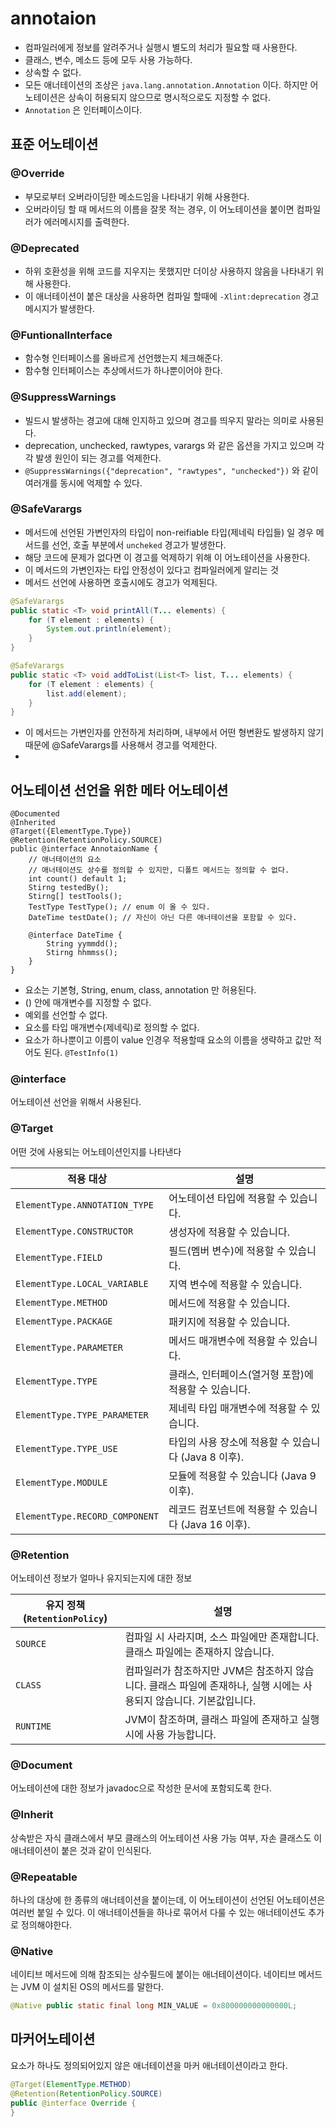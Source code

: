 # annotaion
- 컴파일러에게 정보를 알려주거나 실행시 별도의 처리가 필요할 때 사용한다.
- 클래스, 변수, 메소드 등에 모두 사용 가능하다.
- 상속할 수 없다.
- 모든 애너테이션의 조상은 `java.lang.annotation.Annotation` 이다. 하지만 어노테이션은 상속이 허용되지 않으므로 명시적으로도 지정할 수 없다.
- `Annotation` 은 인터페이스이다.

## 표준 어노테이션
### @Override
- 부모로부터 오버라이딩한 메소드임을 나타내기 위해 사용한다.
- 오버라이딩 할 때 메서드의 이름을 잘못 적는 경우, 이 어노테이션을 붙이면 컴파일러가 에러메시지를 출력한다.

### @Deprecated
- 하위 호환성을 위해 코드를 지우지는 못했지만 더이상 사용하지 않음을 나타내기 위해 사용한다. 
- 이 애너테이션이 붙은 대상을 사용하면 컴파일 할때에 `-Xlint:deprecation` 경고 메시지가 발생한다.

### @FuntionalInterface
- 함수형 인터페이스를 올바르게 선언했는지 체크해준다.
- 함수형 인터페이스는 추상메서드가 하나뿐이어야 한다.

### @SuppressWarnings
- 빌드시 발생하는 경고에 대해 인지하고 있으며 경고를 띄우지 말라는 의미로 사용된다.
- deprecation, unchecked, rawtypes, varargs 와 같은 옵션을 가지고 있으며 각각 발생 원인이 되는 경고를 억제한다.
- `@SuppressWarnings({"deprecation", "rawtypes", "unchecked"})` 와 같이 여러개를 동시에 억제할 수 있다.

### @SafeVarargs
- 메서드에 선언된 가변인자의 타입이 non-reifiable 타입(제네릭 타입들) 일 경우 메서드를 선언, 호출 부분에서 `uncheked` 경고가 발생한다.
- 해당 코드에 문제가 없다면 이 경고를 억제하기 위해 이 어노테이션을 사용한다.
- 이 메서드의 가변인자는 타입 안정성이 있다고 컴파일러에게 알리는 것
- 메서드 선언에 사용하면 호출시에도 경고가 억제된다.
```java
@SafeVarargs
public static <T> void printAll(T... elements) {
    for (T element : elements) {
        System.out.println(element);
    }
}

@SafeVarargs
public static <T> void addToList(List<T> list, T... elements) {
    for (T element : elements) {
        list.add(element);
    }
}
```
- 이 메서드는 가변인자를 안전하게 처리하며, 내부에서 어떤 형변환도 발생하지 않기 때문에 @SafeVarargs를 사용해서 경고를 억제한다.
- 
## 어노테이션 선언을 위한 메타 어노테이션
```commandline
@Documented
@Inherited
@Target({ElementType.Type})
@Retention(RetentionPolicy.SOURCE)
public @interface AnnotaionName {
    // 애너테이션의 요소
    // 애너테이션도 상수를 정의할 수 있지만, 디폴트 메서드는 정의할 수 없다.
    int count() default 1; 
    Stirng testedBy();
    Stirng[] testTools();
    TestType TestType(); // enum 이 올 수 있다.
    DateTime testDate(); // 자신이 아닌 다른 애너테이션을 포함할 수 있다.
    
    @interface DateTime {
        String yymmdd();
        Stirng hhmmss(); 
    }
}
```
- 요소는 기본형, String, enum, class, annotation 만 허용된다.
- () 안에 매개변수를 지정할 수 없다.
- 예외를 선언할 수 없다.
- 요소를 타입 매개변수(제네릭)로 정의할 수 없다.
- 요소가 하나뿐이고 이름이 value 인경우 적용할때 요소의 이름을 생략하고 값만 적어도 된다. `@TestInfo(1)`
 
### @interface
어노테이션 선언을 위해서 사용된다.
### @Target
어떤 것에 사용되는 어노테이션인지를 나타낸다

| 적용 대상              | 설명                                 |
|----------------------|------------------------------------|
| `ElementType.ANNOTATION_TYPE` | 어노테이션 타입에 적용할 수 있습니다.  |
| `ElementType.CONSTRUCTOR`     | 생성자에 적용할 수 있습니다.         |
| `ElementType.FIELD`           | 필드(멤버 변수)에 적용할 수 있습니다.  |
| `ElementType.LOCAL_VARIABLE`  | 지역 변수에 적용할 수 있습니다.      |
| `ElementType.METHOD`          | 메서드에 적용할 수 있습니다.       |
| `ElementType.PACKAGE`         | 패키지에 적용할 수 있습니다.         |
| `ElementType.PARAMETER`       | 메서드 매개변수에 적용할 수 있습니다.    |
| `ElementType.TYPE`            | 클래스, 인터페이스(열거형 포함)에 적용할 수 있습니다.    |
| `ElementType.TYPE_PARAMETER`  | 제네릭 타입 매개변수에 적용할 수 있습니다.           |
| `ElementType.TYPE_USE`        | 타입의 사용 장소에 적용할 수 있습니다 (Java 8 이후). |
| `ElementType.MODULE`          | 모듈에 적용할 수 있습니다 (Java 9 이후).        |
| `ElementType.RECORD_COMPONENT`| 레코드 컴포넌트에 적용할 수 있습니다 (Java 16 이후). |


### @Retention
어노테이션 정보가 얼마나 유지되는지에 대한 정보

| 유지 정책 (`RetentionPolicy`) | 설명                                                                                           |
|------------------------------|------------------------------------------------------------------------------------------------|
| `SOURCE`                      | 컴파일 시 사라지며, 소스 파일에만 존재합니다. 클래스 파일에는 존재하지 않습니다.               |
| `CLASS`                       | 컴파일러가 참조하지만 JVM은 참조하지 않습니다. 클래스 파일에 존재하나, 실행 시에는 사용되지 않습니다. 기본값입니다. |
| `RUNTIME`                     | JVM이 참조하며, 클래스 파일에 존재하고 실행 시에 사용 가능합니다.                               |

### @Document
어노테이션에 대한 정보가 javadoc으로 작성한 문서에 포함되도록 한다.

### @Inherit
상속받은 자식 클래스에서 부모 클래스의 어노테이션 사용 가능 여부, 자손 클래스도 이 애너테이션이 붙은 것과 같이 인식된다.

### @Repeatable
하나의 대상에 한 종류의 애너테이션을 붙이는데, 이 어노테이션이 선언된 어노테이션은 여러번 붙일 수 있다. 
이 애너테이션들을 하나로 묶어서 다룰 수 있는 애너테이션도 추가로 정의해야한다.

### @Native
네이티브 메서드에 의해 참조되는 상수필드에 붙이는 애너테이션이다. 네이티브 메서드는 JVM 이 설치된 OS의 메서드를 말한다.
```java
@Native public static final long MIN_VALUE = 0x800000000000000L;
```

## 마커어노테이션
요소가 하나도 정의되어있지 않은 애너테이션을 마커 애너테이션이라고 한다.
```java
@Target(ElementType.METHOD)
@Retention(RetentionPolicy.SOURCE)
public @interface Override {
}
```